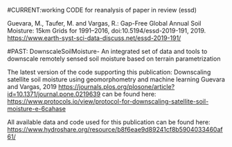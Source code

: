 #CURRENT:working CODE for reanalysis of paper in review (essd)

Guevara, M., Taufer, M. and Vargas, R.: Gap-Free Global Annual Soil Moisture: 15km Grids for 1991&#8211;2016,  doi:10.5194/essd-2019-191, 2019.
https://www.earth-syst-sci-data-discuss.net/essd-2019-191/

#PAST: DownscaleSoilMoisture-
An integrated set of data and tools to downscale remotely sensed soil moisture based on terrain parametrization

The latest version of the code supporting this publication: Downscaling satellite soil moisture using geomorphometry and machine learning
Guevara and Vargas, 2019 https://journals.plos.org/plosone/article?id=10.1371/journal.pone.0219639 can be found here:
https://www.protocols.io/view/protocol-for-downscaling-satellite-soil-moisture-e-6cahase

All available data and code used for this publication can be found here: https://www.hydroshare.org/resource/b8f6eae9d89241cf8b5904033460af61/



